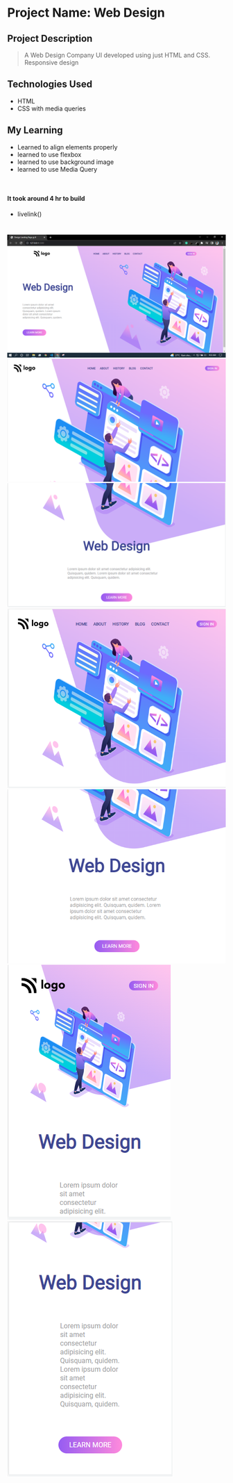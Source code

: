 
# Project Name: Web Design

## Project Description

> A Web Design Company  UI developed using just HTML and CSS.
> Responsive design

## Technologies Used
 - HTML 
 - CSS with media queries

## My Learning
- Learned to align elements properly
- learned to use flexbox 
- learned to use background image
- learned to use Media Query

<br>

#### It took around 4 hr to build 
 - livelink()

# 
![Screenshots](/images/thumbnail.PNG)
![Screenshots](/images/thumbnail2.PNG)
![Screenshots](/images/thumbnail3.PNG)
![Screenshots](/images/thumbnail4.PNG)
![Screenshots](/images/thumbnail5.PNG)
![Screenshots](/images/thumbnail6.PNG)
![Screenshots](/images/thumbnail7.PNG)